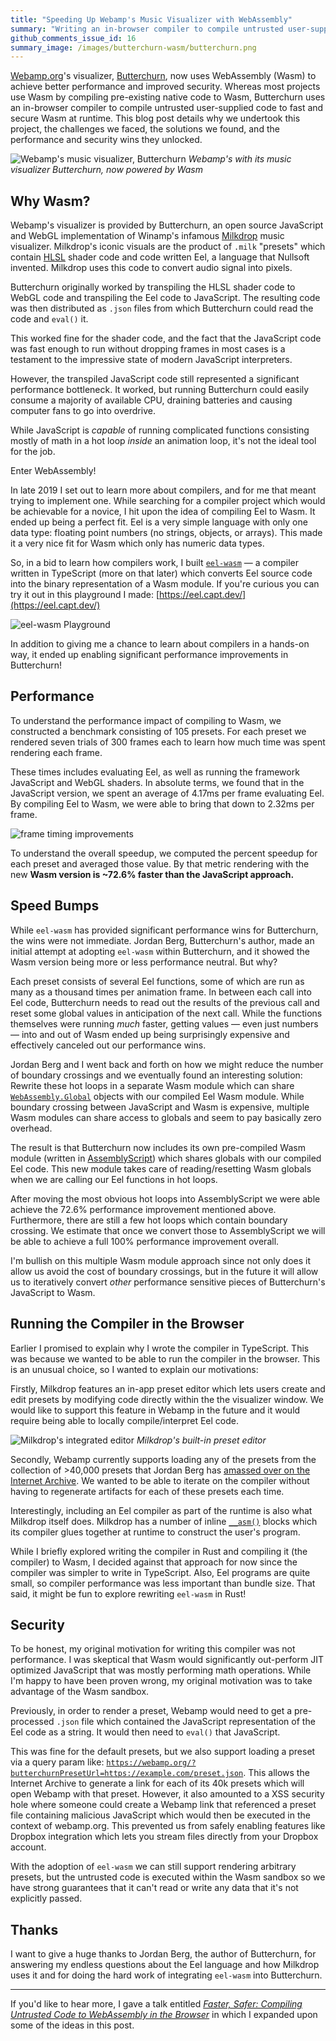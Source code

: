 ```yaml
---
title: "Speeding Up Webamp's Music Visualizer with WebAssembly"
summary: "Writing an in-browser compiler to compile untrusted user-supplied code to fast and secure Wasm at runtime."
github_comments_issue_id: 16
summary_image: /images/butterchurn-wasm/butterchurn.png
---
```


[Webamp.org](http://webamp.org)'s visualizer, [Butterchurn](https://github.com/jberg/butterchurn), now uses WebAssembly (Wasm) to achieve better performance and improved security. Whereas most projects use Wasm by compiling pre-existing native code to Wasm, Butterchurn uses an in-browser compiler to compile untrusted user-supplied code to fast and secure Wasm at runtime. This blog post details why we undertook this project, the challenges we faced, the solutions we found, and the performance and security wins they unlocked.

![Webamp's music visualizer, Butterchurn](/images/butterchurn-wasm/butterchurn.png)
_Webamp's with its music visualizer Butterchurn, now powered by Wasm_

## Why Wasm?

Webamp's visualizer is provided by Butterchurn, an open source JavaScript and WebGL implementation of Winamp's infamous [Milkdrop](https://en.wikipedia.org/wiki/MilkDrop) music visualizer. Milkdrop's iconic visuals are the product of `.milk` "presets" which contain [HLSL](https://en.wikipedia.org/wiki/High-Level_Shading_Language) shader code and code written Eel, a language that Nullsoft invented. Milkdrop uses this code to convert audio signal into pixels.

Butterchurn originally worked by transpiling the HLSL shader code to WebGL code and transpiling the Eel code to JavaScript. The resulting code was then distributed as `.json` files from which Butterchurn could read the code and `eval()` it.

This worked fine for the shader code, and the fact that the JavaScript code was fast enough to run without dropping frames in most cases is a testament to the impressive state of modern JavaScript interpreters.

However, the transpiled JavaScript code still represented a significant performance bottleneck. It worked, but running Butterchurn could easily consume a majority of available CPU, draining batteries and causing computer fans to go into overdrive.

While JavaScript is *capable* of running complicated functions consisting mostly of math in a hot loop *inside* an animation loop, it's not the ideal tool for the job.

Enter WebAssembly!

In late 2019 I set out to learn more about compilers, and for me that meant trying to implement one. While searching for a compiler project which would be achievable for a novice, I hit upon the idea of compiling Eel to Wasm. It ended up being a perfect fit. Eel is a very simple language with only one data type: floating point numbers (no strings, objects, or arrays). This made it a very nice fit for Wasm which only has numeric data types. 

So, in a bid to learn how compilers work, I built [`eel-wasm`](https://github.com/captbaritone/eel-wasm) — a compiler written in TypeScript (more on that later) which converts Eel source code into the binary representation of a Wasm module. If you're curious you can try it out in this playground I made: [https://eel.capt.dev/](https://eel.capt.dev/)

![eel-wasm Playground](/images/butterchurn-wasm/eel-wasm-playground.png)

In addition to giving me a chance to learn about compilers in a hands-on way, it ended up enabling significant performance improvements in Butterchurn!

## Performance

To understand the performance impact of compiling to Wasm, we constructed a benchmark consisting of 105 presets. For each preset we rendered seven trials of 300 frames each to learn how much time was spent rendering each frame.

These times includes evaluating Eel, as well as running the framework JavaScript and WebGL shaders. In absolute terms, we found that in the JavaScript version, we spent an average of 4.17ms per frame evaluating Eel. By compiling Eel to Wasm, we were able to bring that down to 2.32ms per frame.

![frame timing improvements](/images/butterchurn-wasm/frame-timing.svg)

To understand the overall speedup, we computed the percent speedup for each preset and averaged those value. By that metric rendering with the new **Wasm version is ~72.6% faster than the JavaScript approach.**

## Speed Bumps

While `eel-wasm` has provided significant performance wins for Butterchurn, the wins were not immediate. Jordan Berg, Butterchurn's author, made an initial attempt at adopting `eel-wasm` within Butterchurn, and it showed the Wasm version being more or less performance neutral. But why?

Each preset consists of several Eel functions, some of which are run as many as a thousand times per animation frame. In between each call into Eel code, Butterchurn needs to read out the results of the previous call and reset some global values in anticipation of the next call. While the functions themselves were running *much* faster, getting values — even just numbers — into and out of Wasm ended up being surprisingly expensive and effectively canceled out our performance wins.

Jordan Berg and I went back and forth on how we might reduce the number of boundary crossings and we eventually found an interesting solution: Rewrite these hot loops in a separate Wasm module which can share [`WebAssembly.Global`](http://webassembly.Global) objects with our compiled Eel Wasm module. While boundary crossing between JavaScript and Wasm is expensive, multiple Wasm modules can share access to globals and seem to pay basically zero overhead.

The result is that Butterchurn now includes its own pre-compiled Wasm module (written in [AssemblyScript](https://www.assemblyscript.org/)) which shares globals with our compiled Eel code. This new module takes care of reading/resetting Wasm globals when we are calling our Eel functions in hot loops.

After moving the most obvious hot loops into AssemblyScript we were able achieve the 72.6% performance improvement mentioned above. Furthermore, there are still a few hot loops which contain boundary crossing. We estimate that once we convert those to AssemblyScript we will be able to achieve a full 100% performance improvement overall.

I'm bullish on this multiple Wasm module approach since not only does it allow us avoid the cost of boundary crossings, but in the future it will allow us to iteratively convert *other* performance sensitive pieces of Butterchurn's JavaScript to Wasm.

## Running the Compiler in the Browser

Earlier I promised to explain why I wrote the compiler in TypeScript. This was because we wanted to be able to run the compiler in the browser. This is an unusual choice, so I wanted to explain our motivations:

Firstly, Milkdrop features an in-app preset editor which lets users create and edit presets by modifying code directly within the the visualizer window. We would like to support this feature in Webamp in the future and it would require being able to locally compile/interpret Eel code.

![Milkdrop's integrated editor](/images/butterchurn-wasm/milkdrop-editor.png)
_Milkdrop's built-in preset editor_

Secondly, Webamp currently supports loading any of the presets from the collection of >40,000 presets that Jordan Berg has [amassed over on the Internet Archive](https://archive.org/details/milkdrops). We wanted to be able to iterate on the compiler without having to regenerate artifacts for each of these presets each time.

Interestingly, including an Eel compiler as part of the runtime is also what Milkdrop itself does. Milkdrop has a number of inline [`__asm()`](https://docs.microsoft.com/en-us/cpp/assembler/inline/asm?view=msvc-160) blocks which its compiler glues together at runtime to construct the user's program.

While I briefly explored writing the compiler in Rust and compiling it (the compiler) to Wasm, I decided against that approach for now since the compiler was simpler to write in TypeScript. Also, Eel programs are quite small, so compiler performance was less important than bundle size. That said, it might be fun to explore rewriting `eel-wasm` in Rust!

## Security

To be honest, my original motivation for writing this compiler was not performance. I was skeptical that Wasm would significantly out-perform JIT optimized JavaScript that was mostly performing math operations. While I'm happy to have been proven wrong, my original motivation was to take advantage of the Wasm sandbox.

Previously, in order to render a preset, Webamp would need to get a pre-processed `.json` file which contained the JavaScript representation of the Eel code as a string. It would then need to `eval()` that JavaScript.

This was fine for the default presets, but we also support loading a preset via a query param like: [`https://webamp.org/?butterchurnPresetUrl=https://example.com/preset.json`](https://webamp.org/?butterchurnPresetUrl=https://archive.org/cors/md_raron_dark_side_of_the_moon_pink_floyd/md_raron_dark_side_of_the_moon_pink_floyd.json). This allows the Internet Archive to generate a link for each of its 40k presets which will open Webamp with that preset. However, it also amounted to a XSS security hole where someone could create a Webamp link that referenced a preset file containing malicious JavaScript which would then be executed in the context of webamp.org. This prevented us from safely enabling features like Dropbox integration which lets you stream files directly from your Dropbox account.

With the adoption of `eel-wasm` we can still support rendering arbitrary presets, but the untrusted code is executed within the Wasm sandbox so we have strong guarantees that it can't read or write any data that it's not explicitly passed.

## Thanks

I want to give a huge thanks to Jordan Berg, the author of Butterchurn, for answering my endless questions about the Eel language and how Milkdrop uses it and for doing the hard work of integrating `eel-wasm` into Butterchurn.

---

If you'd like to hear more, I gave a talk entitled [*Faster, Safer: Compiling Untrusted Code to WebAssembly in the Browser*](/blog/faster-safer-compiling-untrusted-code-to-web-assembly-in-the-browser) in which I expanded upon some of the ideas in this post.